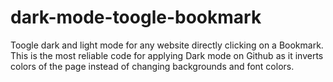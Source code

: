 # dark-mode-toogle-bookmark
Toogle dark and light mode for any website directly clicking on a Bookmark. This is the most reliable code for applying Dark mode on Github as it inverts colors of the page instead of changing backgrounds and font colors.
